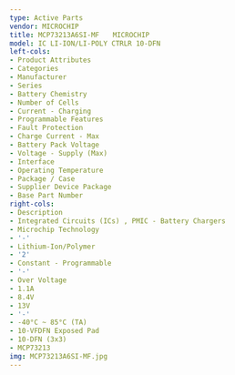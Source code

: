 ```yaml
---
type: Active Parts
vendor: MICROCHIP
title: MCP73213A6SI-MF　　MICROCHIP
model: IC LI-ION/LI-POLY CTRLR 10-DFN
left-cols:
- Product Attributes
- Categories
- Manufacturer
- Series
- Battery Chemistry
- Number of Cells
- Current - Charging
- Programmable Features
- Fault Protection
- Charge Current - Max
- Battery Pack Voltage
- Voltage - Supply (Max)
- Interface
- Operating Temperature
- Package / Case
- Supplier Device Package
- Base Part Number
right-cols:
- Description
- Integrated Circuits (ICs) , PMIC - Battery Chargers
- Microchip Technology
- '-'
- Lithium-Ion/Polymer
- '2'
- Constant - Programmable
- '-'
- Over Voltage
- 1.1A
- 8.4V
- 13V
- '-'
- -40°C ~ 85°C (TA)
- 10-VFDFN Exposed Pad
- 10-DFN (3x3)
- MCP73213
img: MCP73213A6SI-MF.jpg
---
```

